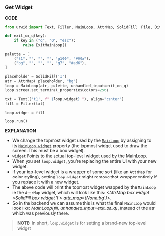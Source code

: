 ### Get Widget

**CODE**
```py
from urwid import Text, Filler, MainLoop, AttrMap, SolidFill, Pile, Divider, ExitMainLoop

def exit_on_q(key):
    if key in ("q", "Q", "esc"):
        raise ExitMainLoop()

palette = [
    ("t1", "", "", "", "g100", "#00a"),
    ("bg", "", "", "", "g7", "#ad6"),
]

placeholder = SolidFill('I')
atr = AttrMap( placeholder, "bg")
loop = MainLoop(atr, palette, unhandled_input=exit_on_q)
loop.screen.set_terminal_properties(colors=256)

txt = Text(('t1', f" {loop.widget} "), align="center")
fill = Filler(txt)

loop.widget = fill

loop.run()
```

**EXPLANATION**
- We change the topmost widget used by the [`MainLoop`](https://urwid.org/reference/main_loop.html#urwid.MainLoop "urwid.MainLoop") by assigning to its [`MainLoop.widget`](https://urwid.org/reference/main_loop.html#urwid.MainLoop.widget "urwid.MainLoop.widget") property (the topmost widget used to draw the screen. This must be a box widget).
- `widget` Points to the actual top-level widget used by the MainLoop.  
- When you set `loop.widget`, you’re replacing the entire UI with your new widget.  
- If your top-level widget is a wrapper of some sort (like an `AttrMap` for color styling), setting `loop.widget` might remove that wrapper entirely if you replace it with a new widget.
- The above code will print the topmost widget wrapped by the `MainLoop` ie the `AttrMap` widget, which will look like this: *<AttrMap box widget <SolidFill box widget 'I'> attr_map={None:bg'}>*.
- So in the backend we can assume this is what the final `MainLoop` would look like: *MainLoop(fill, unhandled_input=exit_on_q)*, instead of the atr which was previously there.

> **NOTE:** In short, `loop.widget` is for setting a brand-new top-level widget